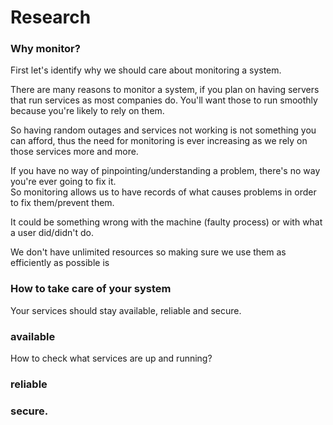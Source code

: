 # Research

### Why monitor?

First let's identify why we should care about monitoring a system.

There are many reasons to monitor a system, if you plan on having servers that run services as most companies do. You'll want those to run smoothly because you're likely to rely on them.

So having random outages and services not working is not something you can afford, thus the need for monitoring is ever increasing as we rely on those services more and more.

If you have no way of pinpointing/understanding a problem, there's no way you're ever going to fix it.\
So monitoring allows us to have records of what causes problems in order to fix them/prevent them.

It could be something wrong with the machine (faulty process) or with what a user did/didn't do.

We don't have unlimited resources so making sure we use them as efficiently as possible is 

### How to take care of your system
Your services should stay available, reliable and secure.

### available

How to check what services are up and running?


### reliable 

### secure.

